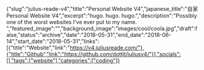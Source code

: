 {"slug":"julius-reade-v4","title":"Personal Website V4","japanese_title":"自家 Personal Website V4","excerpt":"hugo. hugo. hugo.","description":"Possibly one of the worst websites I've ever put to my name. ","featured_image":"","background_image":"images/cool/coola.jpg","draft":false,"status":"archive","date":"2018-05-31","end_date":"2018-06-14","start_date":"2018-05-31","links":[{"title":"Website","link":"https://v4.juliusreade.com/"},{"title":"Github","link":"https://github.com/dottjt/juliusv4/"}],"socials":[],"tags":["website"],"categories":["coding"]}